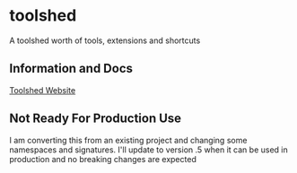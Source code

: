 # toolshed
A toolshed worth of tools, extensions and shortcuts

## Information and Docs
[Toolshed Website](https://tbasallo.github.io/toolshed)

## Not Ready For Production Use
I am converting this from an existing project and changing some namespaces and signatures. I'll update to version .5 when it can be used in production and no breaking changes are expected

